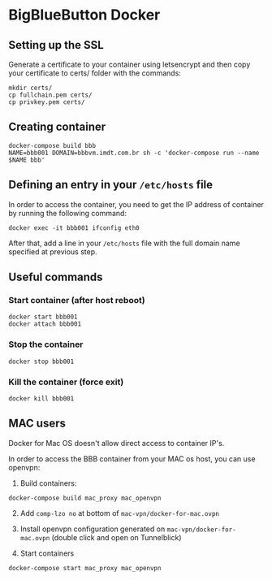 # BigBlueButton Docker

## Setting up the SSL
Generate a certificate to your container using letsencrypt and then copy your certificate to certs/ folder with the commands:
```
mkdir certs/
cp fullchain.pem certs/
cp privkey.pem certs/
```

## Creating container
```
docker-compose build bbb
NAME=bbb001 DOMAIN=bbbvm.imdt.com.br sh -c 'docker-compose run --name $NAME bbb'
```
## Defining an entry in your `/etc/hosts` file

In order to access the container, you need to get the IP address of container by running the following command:

```
docker exec -it bbb001 ifconfig eth0
```

After that, add a line in your `/etc/hosts` file with the full domain name specified at previous step.

## Useful commands

### Start container (after host reboot)
```
docker start bbb001
docker attach bbb001
```

### Stop the container
```
docker stop bbb001
```

### Kill the container (force exit)
```
docker kill bbb001
```

## MAC users
Docker for Mac OS doesn't allow direct access to container IP's.

In order to access the BBB container from your MAC os host, you can use openvpn:

1. Build containers:
```
docker-compose build mac_proxy mac_openvpn
```

2. Add `comp-lzo no` at bottom of `mac-vpn/docker-for-mac.ovpn`

3. Install openvpn configuration generated on `mac-vpn/docker-for-mac.ovpn` (double click and open on Tunnelblick)

4. Start containers
```
docker-compose start mac_proxy mac_openvpn
```
